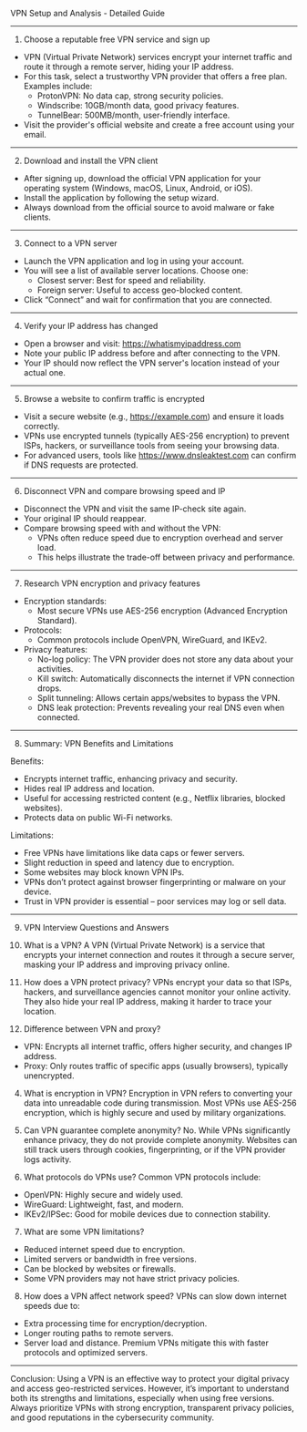 VPN Setup and Analysis - Detailed Guide

---

1. Choose a reputable free VPN service and sign up
- VPN (Virtual Private Network) services encrypt your internet traffic and route it through a remote server, hiding your IP address.
- For this task, select a trustworthy VPN provider that offers a free plan. Examples include:
  - ProtonVPN: No data cap, strong security policies.
  - Windscribe: 10GB/month data, good privacy features.
  - TunnelBear: 500MB/month, user-friendly interface.
- Visit the provider's official website and create a free account using your email.




---

2. Download and install the VPN client
- After signing up, download the official VPN application for your operating system (Windows, macOS, Linux, Android, or iOS).
- Install the application by following the setup wizard.
- Always download from the official source to avoid malware or fake clients.

---

3. Connect to a VPN server
- Launch the VPN application and log in using your account.
- You will see a list of available server locations. Choose one:
  - Closest server: Best for speed and reliability.
  - Foreign server: Useful to access geo-blocked content.
- Click “Connect” and wait for confirmation that you are connected.

---

4. Verify your IP address has changed
- Open a browser and visit: https://whatismyipaddress.com
- Note your public IP address before and after connecting to the VPN.
- Your IP should now reflect the VPN server's location instead of your actual one.

---

5. Browse a website to confirm traffic is encrypted
- Visit a secure website (e.g., https://example.com) and ensure it loads correctly.
- VPNs use encrypted tunnels (typically AES-256 encryption) to prevent ISPs, hackers, or surveillance tools from seeing your browsing data.
- For advanced users, tools like https://www.dnsleaktest.com can confirm if DNS requests are protected.

---

6. Disconnect VPN and compare browsing speed and IP
- Disconnect the VPN and visit the same IP-check site again.
- Your original IP should reappear.
- Compare browsing speed with and without the VPN:
  - VPNs often reduce speed due to encryption overhead and server load.
  - This helps illustrate the trade-off between privacy and performance.

---

7. Research VPN encryption and privacy features
- Encryption standards:
  - Most secure VPNs use AES-256 encryption (Advanced Encryption Standard).
- Protocols:
  - Common protocols include OpenVPN, WireGuard, and IKEv2.
- Privacy features:
  - No-log policy: The VPN provider does not store any data about your activities.
  - Kill switch: Automatically disconnects the internet if VPN connection drops.
  - Split tunneling: Allows certain apps/websites to bypass the VPN.
  - DNS leak protection: Prevents revealing your real DNS even when connected.

---

8. Summary: VPN Benefits and Limitations

Benefits:
- Encrypts internet traffic, enhancing privacy and security.
- Hides real IP address and location.
- Useful for accessing restricted content (e.g., Netflix libraries, blocked websites).
- Protects data on public Wi-Fi networks.

Limitations:
- Free VPNs have limitations like data caps or fewer servers.
- Slight reduction in speed and latency due to encryption.
- Some websites may block known VPN IPs.
- VPNs don’t protect against browser fingerprinting or malware on your device.
- Trust in VPN provider is essential – poor services may log or sell data.

---

9. VPN Interview Questions and Answers

1. What is a VPN?
A VPN (Virtual Private Network) is a service that encrypts your internet connection and routes it through a secure server, masking your IP address and improving privacy online.

2. How does a VPN protect privacy?
VPNs encrypt your data so that ISPs, hackers, and surveillance agencies cannot monitor your online activity. They also hide your real IP address, making it harder to trace your location.

3. Difference between VPN and proxy?
- VPN: Encrypts all internet traffic, offers higher security, and changes IP address.
- Proxy: Only routes traffic of specific apps (usually browsers), typically unencrypted.

4. What is encryption in VPN?
Encryption in VPN refers to converting your data into unreadable code during transmission. Most VPNs use AES-256 encryption, which is highly secure and used by military organizations.

5. Can VPN guarantee complete anonymity?
No. While VPNs significantly enhance privacy, they do not provide complete anonymity. Websites can still track users through cookies, fingerprinting, or if the VPN provider logs activity.

6. What protocols do VPNs use?
Common VPN protocols include:
- OpenVPN: Highly secure and widely used.
- WireGuard: Lightweight, fast, and modern.
- IKEv2/IPSec: Good for mobile devices due to connection stability.

7. What are some VPN limitations?
- Reduced internet speed due to encryption.
- Limited servers or bandwidth in free versions.
- Can be blocked by websites or firewalls.
- Some VPN providers may not have strict privacy policies.

8. How does a VPN affect network speed?
VPNs can slow down internet speeds due to:
- Extra processing time for encryption/decryption.
- Longer routing paths to remote servers.
- Server load and distance.
Premium VPNs mitigate this with faster protocols and optimized servers.

---

Conclusion:
Using a VPN is an effective way to protect your digital privacy and access geo-restricted services. However, it’s important to understand both its strengths and limitations, especially when using free versions. Always prioritize VPNs with strong encryption, transparent privacy policies, and good reputations in the cybersecurity community.
